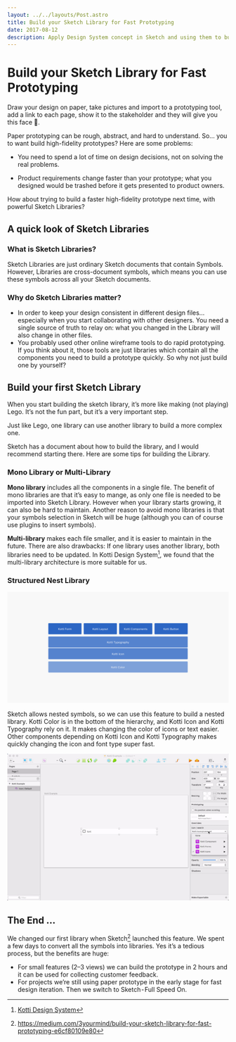 ```yaml
---
layout: ../../layouts/Post.astro
title: Build your Sketch Library for Fast Prototyping
date: 2017-08-12
description: Apply Design System concept in Sketch and using them to build fast prototype.
---
```


# Build your Sketch Library for Fast Prototyping

Draw your design on paper, take pictures and import to a prototyping tool, add a link to each page, show it to the stakeholder and they will give you this face 🧐.

Paper prototyping can be rough, abstract, and hard to understand. So… you to want build high-fidelity prototypes? Here are some problems:

* You need to spend a lot of time on design decisions, not on solving the real problems.
  
* Product requirements change faster than your prototype; what you designed would be trashed before it gets presented to product owners.
    

How about trying to build a faster high-fidelity prototype next time, with powerful Sketch Libraries?


## A quick look of Sketch Libraries

### What is Sketch Libraries?

Sketch Libraries are just ordinary Sketch documents that contain Symbols. However, Libraries are cross-document symbols, which means you can use these symbols across all your Sketch documents.

### Why do Sketch Libraries matter?

*   In order to keep your design consistent in different design files… especially when you start collaborating with other designers. You need a single source of truth to relay on: what you changed in the Library will also change in other files.
*   You probably used other online wireframe tools to do rapid prototyping. If you think about it, those tools are just libraries which contain all the components you need to build a prototype quickly. So why not just build one by yourself?

## Build your first Sketch Library

When you start building the sketch library, it’s more like making (not playing) Lego. It’s not the fun part, but it’s a very important step.

Just like Lego, one library can use another library to build a more complex one.

Sketch has a document about how to build the library, and I would recommend starting there. Here are some tips for building the Library.

### Mono Library or Multi-Library

**Mono library** includes all the components in a single file. The benefit of mono libraries are that it’s easy to mange, as only one file is needed to be imported into Sketch Library. However when your library starts growing, it can also be hard to maintain. Another reason to avoid mono libraries is that your symbols selection in Sketch will be huge (although you can of course use plugins to insert symbols).

**Multi-library** makes each file smaller, and it is easier to maintain in the future. There are also drawbacks: If one library uses another library, both libraries need to be updated. In Kotti Design System[^1], we found that the multi-library architecture is more suitable for us.

### Structured Nest Library

![Nested library structure](/images/sl-01.png)

Sketch allows nested symbols, so we can use this feature to build a nested library. Kotti Color is in the bottom of the hierarchy, and Kotti Icon and Kotti Typography rely on it. It makes changing the color of icons or text easier. Other components depending on Kotti Icon and Kotti Typography makes quickly changing the icon and font type super fast.

![Using the library in action](/images/sl-02.gif)

## The End …

We changed our first library when Sketch[^2] launched this feature. We spent a few days to convert all the symbols into libraries. Yes it’s a tedious process, but the benefits are huge:

*   For small features (2–3 views) we can build the prototype in 2 hours and it can be used for collecting customer feedback.
*   For projects we’re still using paper prototype in the early stage for fast design iteration. Then we switch to Sketch - Full Speed On.

[^1]: [Kotti Design System](https://github.com/3yourmind/kotti)       
[^2]: https://medium.com/3yourmind/build-your-sketch-library-for-fast-prototyping-e6cf80109e80
